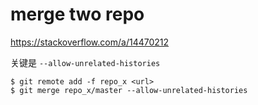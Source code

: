 # merge two repo

https://stackoverflow.com/a/14470212

关键是 `--allow-unrelated-histories`

```
$ git remote add -f repo_x <url>
$ git merge repo_x/master --allow-unrelated-histories
```
